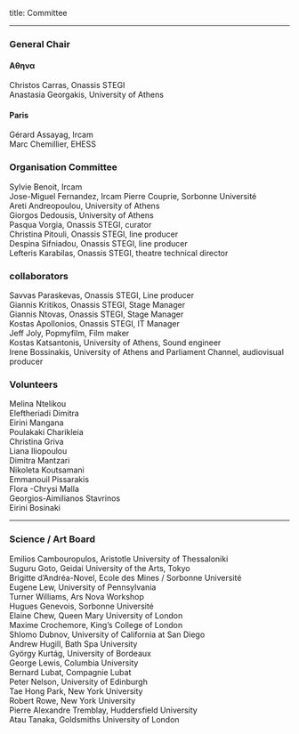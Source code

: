 title: Committee

---

###  General Chair

#### &Alpha;&theta;&eta;&nu;&alpha;
Christos Carras, Onassis STEGI  
Anastasia Georgakis, University of Athens  

#### Paris
Gérard Assayag, Ircam  
Marc Chemillier, EHESS  


### Organisation Committee

Sylvie Benoit, Ircam  
Jose-Miguel Fernandez, Ircam
Pierre Couprie, Sorbonne Université  
Areti Andreopoulou, University of Athens  
Giorgos Dedousis, University of Athens  
Pasqua Vorgia, Onassis STEGI, curator  
Christina Pitouli, Onassis STEGI, line producer  
Despina Sifniadou, Onassis STEGI, line producer  
Lefteris Karabilas, Onassis STEGI, theatre technical director  

### collaborators

Savvas Paraskevas, Onassis STEGI, Line producer  
Giannis Kritikos, Onassis STEGI, Stage Manager  
Giannis Ntovas, Onassis STEGI, Stage Manager  
Kostas Apollonios, Onassis STEGI, IT Manager  
Jeff Joly, Popmyfilm,	Film maker  
Kostas Katsantonis, University of Athens, Sound engineer  
Irene Bossinakis, University of Athens and Parliament Channel, audiovisual producer  

### Volunteers

Melina Ntelikou  
Eleftheriadi Dimitra  
Eirini Mangana  
Poulakaki Charikleia  
Christina Griva  
Liana Iliopoulou  
Dimitra Mantzari  
Nikoleta Koutsamani  
Emmanouil Pissarakis  
Flora -Chrysi Malla  
Georgios-Aimilianos Stavrinos  
Eirini Bosinaki  

---

### Science / Art  Board

Emilios Cambouropulos, Aristotle University of Thessaloniki  
Suguru Goto, Geidai University of the Arts, Tokyo  
Brigitte d’Andréa-Novel, Ecole des Mines / Sorbonne Université  
Eugene Lew, University of Pennsylvania  
Turner Williams, Ars Nova Workshop  
Hugues Genevois, Sorbonne Université  
Elaine Chew, Queen Mary University of London  
Maxime Crochemore, King’s College of London  
Shlomo Dubnov, University of California at San Diego  
Andrew Hugill, Bath Spa University  
György Kurtág, University of Bordeaux   
George Lewis, Columbia University   
Bernard Lubat, Compagnie Lubat  
Peter Nelson, University of Edinburgh  
Tae Hong Park, New York University  
Robert Rowe, New York University  
Pierre Alexandre Tremblay, Huddersfield University  
Atau Tanaka, Goldsmiths University of London  
<br>
